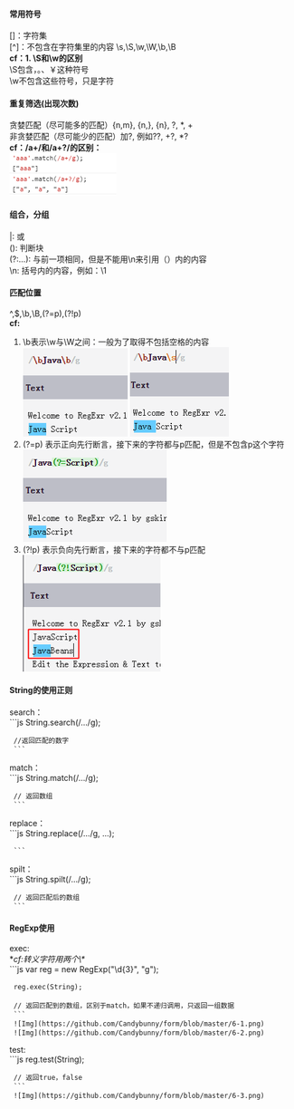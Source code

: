 #### 常用符号
[]：字符集  
[^]：不包含在字符集里的内容
\s,\S,\w,\W,\b,\B  
**cf：1. \S和\w的区别**    
\S包含，。、￥这种符号  
\w不包含这些符号，只是字符  

#### 重复筛选(出现次数)  
贪婪匹配（尽可能多的匹配）{n,m}, {n,}, {n}, ?, \*, +  
非贪婪匹配（尽可能少的匹配）加?,
例如??, +?, \*?  
**cf：/a+/和/a+?/的区别：**    
     ![Img](https://github.com/Candybunny/form/blob/master/2-1.png)  

#### 组合，分组
|:  或  
():  判断块  
(?:...): 与前一项相同，但是不能用\n来引用（）内的内容    
\n: 括号内的内容，例如：\1  

#### 匹配位置  
^,$,\b,\B,(?=p),(?!p)  
**cf:**  
1. \b表示\w与\W之间：一般为了取得不包括空格的内容  
     ![Img](https://github.com/Candybunny/form/blob/master/4-1.png) ![Img](https://github.com/Candybunny/form/blob/master/4-2.png)  
2. (?=p) 表示正向先行断言，接下来的字符都与p匹配，但是不包含p这个字符  
     ![Img](https://github.com/Candybunny/form/blob/master/4-3.png)  
3. (?!p) 表示负向先行断言，接下来的字符都不与p匹配  
     ![Img](https://github.com/Candybunny/form/blob/master/4-4.png)  

#### String的使用正则
search：    
     ```js
     String.search(/.../g);  
     
     //返回匹配的数字
     ```    
match：  
     ```js 
     String.match(/.../g);  
     
     // 返回数组
     ```  
replace：  
     ```js
     String.replace(/.../g, ...);  
     
     ```  
spilt：    
     ```js
     String.spilt(/.../g);  
     
     // 返回匹配后的数组  
     ```  
#### RegExp使用  
exec:    
     **cf:转义字符用两个\\\**  
     ```js
     var reg = new RegExp("\\d{3}", "g");  
     
     reg.exec(String);  
     
     // 返回匹配到的数组，区别于match，如果不递归调用，只返回一组数据
     ```  
     ![Img](https://github.com/Candybunny/form/blob/master/6-1.png)  
     ![Img](https://github.com/Candybunny/form/blob/master/6-2.png)  
test:  
     ```js
     reg.test(String);  
     
     // 返回true，false     
     ```    
     ![Img](https://github.com/Candybunny/form/blob/master/6-3.png)  
